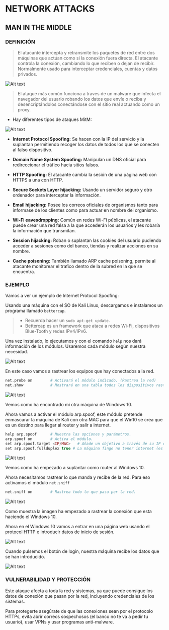 # NETWORK ATTACKS

## MAN IN THE MIDDLE

### DEFINICIÓN

> El atacante intercepta y retransmite los paquetes de red entre dos máquinas que actúan como si la conexión fuera directa. El atacante controla la conexión, cambiando lo que reciben o dejan de recibir. Normalmente usado para interceptar credenciales, cuentas y datos privados.

![Alt text](./img/Attack/1.png)

> El ataque más común funciona a traves de un malware que infecta el navegador del usuario robando los datos que envíe o reciba y desencriptándolos conectándose con el sitio real actuando como un proxy.

- Hay diferentes tipos de ataques MitM:

![Alt text](./img/Attack/2.png)

- **Internet Protocol Spoofing:** Se hacen con la IP del servicio y la suplantan permitiendo recoger los datos de todos los que se conecten al falso dispositivo.

- **Domain Name System Spoofing:** Manipulan un DNS oficial para redireccionar el tráfico hacia sitios falsos.

- **HTTP Spoofing:** El atacante cambia la sesión de una página web con HTTPS a una con HTTP.

- **Secure Sockets Layer hijacking:** Usando un servidor seguro y otro ordenador para interceptar la información.

- **Email hijacking:** Posee los correos oficiales de organismos tanto para informase de los clientes como para actuar en nombre del organismo.

- **Wi-Fi eavesdropping:** Común en redes Wi-Fi públicas, el atacante puede crear una red falsa a la que accederán los usuarios y les robaría la información que transmitan.

- **Session hijacking:** Roban o suplantan las cookies del usuario pudiendo acceder a sesiones como del banco, tiendas y realizar acciones en su nombre.

- **Cache poisoning:** También llamado ARP cache poisoning, permite al atacante monitorear el trafico dentro de la subred en la que se encuentra.

### EJEMPLO

Vamos a ver un ejemplo de Internet Protocol Spoofing:

Usando una máquina con el SO de Kali Linux, descargamos e instalamos un programa llamado `bettercap`.

> - Recuerda hacer un `sudo apt-get update`.
> - Bettercap es un framework que ataca a redes Wi-Fi, dispositivos Blue-Tooth y redes IPv4/IPv6.

Una vez instalado, lo ejecutamos y con el comando `help` nos dará información de los módulos. Usaremos cada módulo según nuestra necesidad.

![Alt text](./img/Attack/3.png)

En este caso vamos a rastrear los equipos que hay conectados a la red.

```php
net.probe on        # Activará el módulo indicado. (Rastrea la red)
net.show            # Mostrará en una tabla todos los dispositivos rastreados.
```

![Alt text](./img/Attack/4.png)

Vemos como ha encontrado mi otra máquina de Windows 10.

Ahora vamos a activar el módulo arp.spoof, este módulo pretende enmascarar la máquina de Kali con otra MAC para que el Win10 se crea que es un destino para llegar al router y salir a internet.

```php
help arp.spoof      # Muestra las opciones y parámetros.
arp.spoof on        # Activa el módulo.
set arp.spoof.target <IP/MAC>   # Añade un objetivo a través de su IP o MAC (funciona con rangos de IP)
set arp.spoof.fullduplex true # La máquina finge no tener internet (es un router)
```

![Alt text](./img/Attack/5.png)

Vemos como ha empezado a suplantar como router al Windows 10.

Ahora necesitamos rastrear lo que manda y recibe de la red.
Para eso activamos el módulo `net.sniff`

```php
net.sniff on        # Rastrea todo lo que pasa por la red.
```

![Alt text](./img/Attack/6.png)

Como muestra la imagen ha empezado a rastrear la conexión que esta haciendo el Windows 10.

Ahora en el Windows 10 vamos a entrar en una página web usando el protocol HTTP e introducir datos de inicio de sesión.

![Alt text](./img/Attack/8.png)

Cuando pulsemos el botón de login, nuestra máquina recibe los datos que se han introducido.

![Alt text](./img/Attack/7.png)

### VULNERABILIDAD Y PROTECCIÓN

Este ataque afecta a toda la red y sistemas, ya que puede consigue los datos de conexión que pasan por la red, incluyendo credenciales de los sistemas.

Para protegerte asegúrate de que las conexiones sean por el protocolo HTTPs, evita abrir correos sospechosos (el banco no te va a pedir tu usuario), usar VPNs y usar programas anti-malware.

